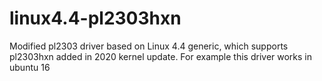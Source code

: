# linux4.4-pl2303hxn
Modified pl2303 driver based on Linux 4.4 generic, which supports pl2303hxn added in 2020 kernel update. For example this driver works in ubuntu 16
